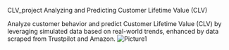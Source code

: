 CLV_project
Analyzing and Predicting Customer Lifetime Value (CLV)

Analyze customer behavior and predict Customer Lifetime Value (CLV) by leveraging simulated data based on real-world trends, enhanced by data scraped from Trustpilot and Amazon.
![Picture1](https://github.com/user-attachments/assets/f3bcef15-bfcd-4515-be35-d33c1270ea4f)
